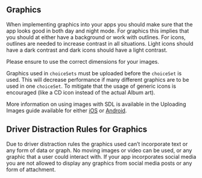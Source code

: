 ## Graphics

When implementing graphics into your apps you should make sure that the app looks good in both day and night mode. For graphics this implies that you should at either have a background or work with outlines. For icons, outlines are needed to increase contrast in all situations. Light icons should have a dark contrast and dark icons should have a light contrast.

Please ensure to use the correct dimensions for your images.

Graphics used in `choiceSets` must be uploaded before the `choiceSet` is used. This will decrease performance if many different graphics are to be used in one `choiceSet`. To mitigate that the usage of generic icons is encouraged (like a CD icon instead of the actual Album art).

More information on using images with SDL is available in the Uploading Images guide available for either [iOS](https://smartdevicelink.com/en/guides/iOS/other-sdl-features/uploading-images/) or [Android](https://smartdevicelink.com/en/guides/android/other-sdl-features/uploading-images/).

## Driver Distraction Rules for Graphics

Due to driver distraction rules the graphics used can’t incorporate text or any form of data or graph. No moving images or video can be used, or any graphic that a user could interact with. If your app incorporates social media you are not allowed to display any graphics from social media posts or any form of attachment.
